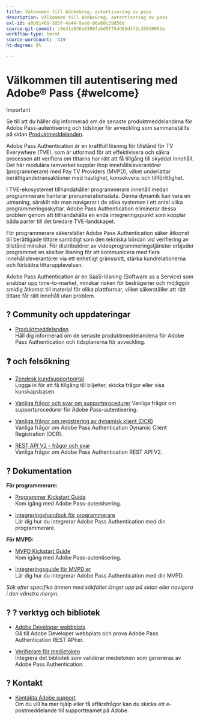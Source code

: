 ```yaml
---
title: Välkommen till Adobe&reg; autentisering av pass
description: Välkommen till Adobe&reg; autentisering av pass
exl-id: a8b01469-3d5f-4a44-9ae8-06a68c29d56d
source-git-commit: c9e31a036a0300fabd9f75dd85d472c390d9053e
workflow-type: tm+mt
source-wordcount: '419'
ht-degree: 0%

---
```


# Välkommen till autentisering med Adobe® Pass {#welcome}

>[!IMPORTANT]
>
> Se till att du håller dig informerad om de senaste produktmeddelandena för Adobe Pass-autentisering och tidslinjer för avveckling som sammanställts på sidan [Produktmeddelanden](/help/authentication/product-announcements.md).

Adobe Pass Authentication är en kraftfull lösning för tillstånd för TV Everywhere (TVE), som är utformad för att effektivisera och säkra processen att verifiera om tittarna har rätt att få tillgång till skyddat innehåll. Det här modulära ramverket kopplar ihop innehållsleverantörer (programmerare) med Pay TV Providers (MVPD), vilket underlättar berättigandetransaktioner med hastighet, konsekvens och tillförlitlighet.

I TVE-ekosystemet tillhandahåller programmerare innehåll medan programmerare hanterar prenumerationsdata. Denna dynamik kan vara en utmaning, särskilt när man navigerar i de olika systemen i ett antal olika programmeringsskyltar. Adobe Pass Authentication eliminerar dessa problem genom att tillhandahålla en enda integreringspunkt som kopplar båda parter till det bredare TVE-landskapet.

För programmerare säkerställer Adobe Pass Authentication säker åtkomst till berättigade tittare samtidigt som den tekniska bördan vid verifiering av tillstånd minskar. För distributörer av videoprogrammeringstjänster erbjuder programmet en skalbar lösning för att kommunicera med flera innehållsleverantörer via ett enhetligt gränssnitt, stärka kundrelationerna och förbättra tittarupplevelsen.

Adobe Pass Authentication är en SaaS-lösning (Software as a Service) som snabbar upp time-to-market, minskar risken för bedrägerier och möjliggör smidig åtkomst till material för olika plattformar, vilket säkerställer att rätt tittare får rätt innehåll utan problem.

## ? Community och uppdateringar

* [Produktmeddelanden](/help/authentication/product-announcements.md)\
  Håll dig informerad om de senaste produktmeddelandena för Adobe Pass Authentication och tidsplanerna för avveckling.

## ❓ och felsökning

* [Zendesk kundsupportportal](https://tve.zendesk.com/home)\
  Logga in för att få tillgång till biljetter, skicka frågor eller visa kunskapsbasen.

* [Vanliga frågor och svar om supportprocedurer](/help/authentication/kickstart/support-procedures-faqs.md)
Vanliga frågor om supportprocedurer för Adobe Pass-autentisering.

* [Vanliga frågor om registrering av dynamisk klient (DCR)](/help/authentication/integration-guide-programmers/rest-apis/rest-api-dcr/dynamic-client-registration-faqs.md)\
  Vanliga frågor om Adobe Pass Authentication Dynamic Client Registration (DCR).

* [REST API V2 - frågor och svar](/help/authentication/integration-guide-programmers/rest-apis/rest-api-v2/rest-api-v2-faqs.md)\
  Vanliga frågor om Adobe Pass Authentication REST API V2.

## ? Dokumentation

**För programmerare:**

* [Programmer Kickstart Guide](/help/authentication/kickstart/programmer-kickstart-guide.md)\
  Kom igång med Adobe Pass-autentisering.

* [Integreringshandbok för programmerare](/help/authentication/integration-guide-programmers/programmer-integration-guide-overview.md)\
  Lär dig hur du integrerar Adobe Pass Authentication med din programmerare.

**För MVPD:**

* [MVPD Kickstart Guide](/help/authentication/kickstart/mvpd-kickstart-guide.md)\
  Kom igång med Adobe Pass-autentisering.

* [Integreringsguide för MVPD:er](/help/authentication/integration-guide-mvpds/mvpd-integration-guide-overview.md)\
  Lär dig hur du integrerar Adobe Pass Authentication med din MVPD.

*Sök efter specifika ämnen med sökfältet längst upp på sidan eller navigera i den vänstra menyn.*

## ? ?️ verktyg och bibliotek

* [Adobe Developer webbplats](https://developer.adobe.com/adobe-pass/)\
  Gå till Adobe Developer webbplats och prova Adobe Pass Authentication REST API:er.

* [Verifierare för medietoken](https://tve.zendesk.com/hc/en-us/articles/204963159-Media-Token-Verifier-library)\
  Integrera det bibliotek som validerar medietoken som genereras av Adobe Pass Authentication.

## ? Kontakt

* [Kontakta Adobe support](mailto:tve-support@adobe.com)\
  Om du vill ha mer hjälp eller få affärsfrågor kan du skicka ett e-postmeddelande till supportteamet på Adobe.
